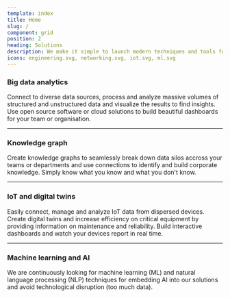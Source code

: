```yaml
---
template: index
title: Home
slug: /
component: grid
position: 2
heading: Solutions
description: We make it simple to launch modern techniques and tools for your team or organisation, whether in the cloud or your premises.
icons: engineering.svg, networking.svg, iot.svg, ml.svg
---
```


### Big data analytics

Connect to diverse data sources, process and analyze massive volumes of structured and unstructured data and visualize the results to find insights. Use open source software or cloud solutions to build beautiful dashboards for your team or organisation.

---

### Knowledge graph

Create knowledge graphs to seamlessly break down data silos accross your teams or departments and use connections to identify and build corporate knowledge. Simply know what you know and what you don't know.

---

### IoT and digital twins

Easily connect, manage and analyze IoT data from dispersed devices. Create digital twins and increase efficiency on critical equipment by providing information on maintenance and reliability. Build interactive dashboards and watch your devices report in real time.

---

### Machine learning and AI

We are continuously looking for machine learning (ML) and natural language processing (NLP) techniques for embedding AI into our solutions and avoid technological disruption (too much data).

